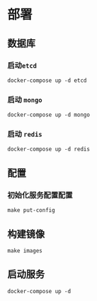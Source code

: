 # 部署

## 数据库

### 启动``etcd``
```shell
docker-compose up -d etcd
```

### 启动 ``mongo``
```shell
docker-compose up -d mongo
```

### 启动 ``redis``
```shell
docker-compose up -d redis
```

## 配置
### 初始化服务配置配置
```shell
make put-config
```

## 构建镜像
```shell
make images
```

## 启动服务
```shell
docker-compose up -d
```
